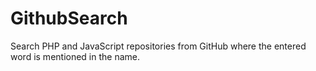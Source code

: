 # GithubSearch
Search PHP and JavaScript repositories from GitHub where the entered word is mentioned in the name.

